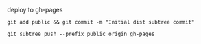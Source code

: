 deploy to gh-pages

```git add public && git commit -m "Initial dist subtree commit"```

```git subtree push --prefix public origin gh-pages```
